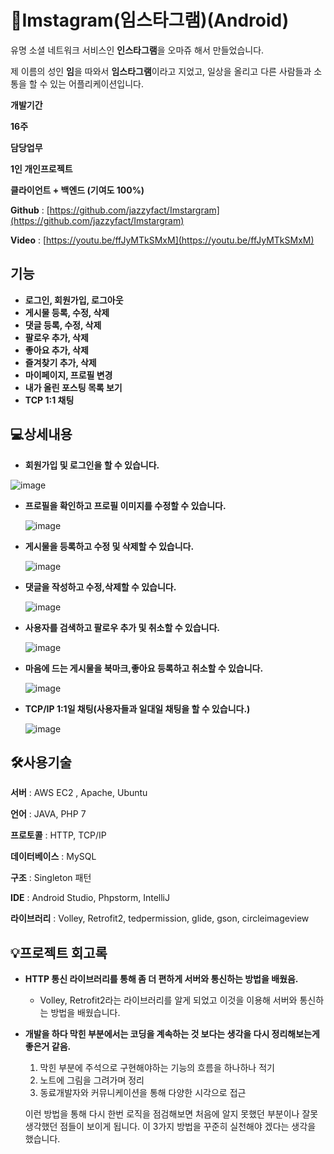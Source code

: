 # 👏Imstagram(임스타그램)(Android)


유명 소셜 네트워크 서비스인 **인스타그램**을 오마쥬 해서 만들었습니다.

제 이름의 성인 **임**을 따와서 **임스타그램**이라고 지었고,  일상을 올리고 다른 사람들과 소통을 할 수 있는 어플리케이션입니다.

**개발기간** 

**16주**

**담당업무** 

**1인 개인프로젝트**

**클라이언트 + 백엔드 (기여도 100%)**

**Github** :  [https://github.com/jazzyfact/Imstargram](https://github.com/jazzyfact/Imstargram)

**Video** : [https://youtu.be/ffJyMTkSMxM](https://youtu.be/ffJyMTkSMxM)



## 기능
- **로그인, 회원가입, 로그아웃**
- **게시물 등록, 수정, 삭제**
- **댓글 등록, 수정, 삭제**
- **팔로우 추가, 삭제**
- **좋아요 추가, 삭제**
- **즐겨찾기 추가, 삭제**
- **마이페이지, 프로필 변경**
- **내가 올린 포스팅 목록 보기**
- **TCP 1:1 채팅**


## 💻상세내용

- **회원가입 및 로그인을 할 수 있습니다.**

![image](https://user-images.githubusercontent.com/51365114/119623197-e55b0a80-be42-11eb-8192-a7bbe0009ffb.png)


- **프로필을 확인하고 프로필 이미지를 수정할 수 있습니다.**

    ![image](https://user-images.githubusercontent.com/51365114/119623246-f3a92680-be42-11eb-8947-f00e952b5a9b.png)

- **게시물을 등록하고 수정 및 삭제할 수 있습니다.**

    ![image](https://user-images.githubusercontent.com/51365114/119623308-002d7f00-be43-11eb-8935-508bdd2323e0.png)

- **댓글을 작성하고 수정,삭제할 수 있습니다.**

    ![image](https://user-images.githubusercontent.com/51365114/119623338-0885ba00-be43-11eb-93fe-25d95e36e159.png)

- **사용자를 검색하고 팔로우 추가 및 취소할 수 있습니다.**

    ![image](https://user-images.githubusercontent.com/51365114/119623361-0e7b9b00-be43-11eb-9bdd-b87ded0bfff4.png)

- **마음에 드는 게시물을 북마크,좋아요 등록하고 취소할 수 있습니다.**

   ![image](https://user-images.githubusercontent.com/51365114/119623384-13d8e580-be43-11eb-8df9-b37e84e7f13e.png)

- **TCP/IP 1:1일 채팅(사용자들과 일대일 채팅을 할 수 있습니다.)**

    ![image](https://user-images.githubusercontent.com/51365114/119623414-1b988a00-be43-11eb-8734-2a3ffb351d48.png)

## 🛠️사용기술
**서버** : AWS EC2 , Apache, Ubuntu

**언어** :  JAVA, PHP 7

**프로토콜** : HTTP, TCP/IP

**데이터베이스** : MySQL

**구조** : Singleton 패턴

**IDE** : Android Studio, Phpstorm, IntelliJ

**라이브러리** : Volley, Retrofit2, tedpermission, glide, gson, circleimageview


## 💡프로젝트 회고록
- **HTTP 통신 라이브러리를 통해 좀 더 편하게 서버와 통신하는 방법을 배웠음.**
    - Volley, Retrofit2라는 라이브러리를 알게 되었고 이것을 이용해 서버와 통신하는 방법을 배웠습니다.
- **개발을 하다 막힌 부분에서는 코딩을 계속하는 것 보다는 생각을 다시 정리해보는게 좋은거 같음.**
    1. 막힌 부분에 주석으로 구현해야하는 기능의 흐름을 하나하나 적기
    2. 노트에 그림을 그려가며 정리
    3. 동료개발자와 커뮤니케이션을 통해 다양한 시각으로 접근

    이런 방법을 통해 다시 한번 로직을 점검해보면 처음에 알지 못했던 부분이나 잘못생각했던 점들이 보이게 됩니다. 이 3가지 방법을 꾸준히 실천해야 겠다는 생각을 했습니다.
